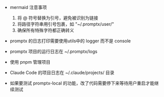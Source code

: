 - mermaid 注意事项
  1. 将 @ 符号替换为引号，避免被识别为链接
  2. 将路径字符串用引号包裹，如 "~/.promptx/user/"
  3. 确保所有特殊字符都正确转义

- promptx 的日志打印需要使用utils中的 logger 而不是 console
- promptx 项目的运行日志在 ~/.promptx/logs

- 使用 pnpm 管理项目

- Claude Code 的项目日志在 ~/.claude/projects/ 目录

- 如果要测试 promptx-local 的功能，改了代码需要停下来等待用户重启才能继续测试